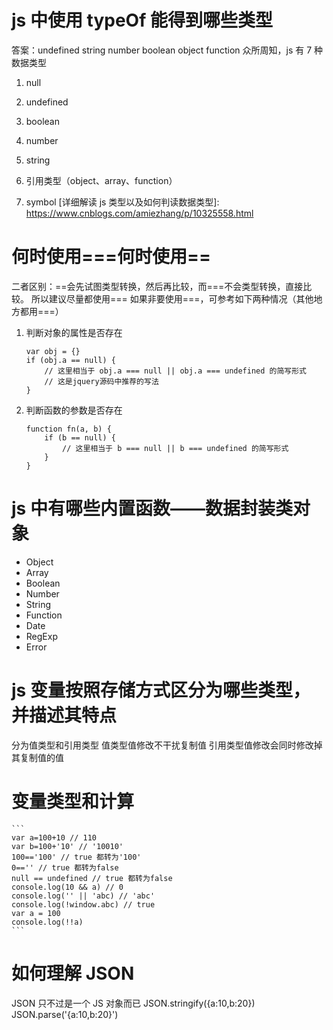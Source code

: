 # js 中使用 typeOf 能得到哪些类型

答案：undefined string number boolean object function
众所周知，js 有 7 种数据类型

1. null

2. undefined

3. boolean

4. number

5. string

6. 引用类型（object、array、function）

7. symbol
   [详细解读 js 类型以及如何判读数据类型]: https://www.cnblogs.com/amiezhang/p/10325558.html

# 何时使用===何时使用==

二者区别：==会先试图类型转换，然后再比较，而===不会类型转换，直接比较。
所以建议尽量都使用===
如果非要使用===，可参考如下两种情况（其他地方都用===）

1. 判断对象的属性是否存在

   ```
   var obj = {}
   if (obj.a == null) {
       // 这里相当于 obj.a === null || obj.a === undefined 的简写形式
       // 这是jquery源码中推荐的写法
   }
   ```

2. 判断函数的参数是否存在

   ```
   function fn(a, b) {
       if (b == null) {
           // 这里相当于 b === null || b === undefined 的简写形式
       }
   }
   ```

# js 中有哪些内置函数——数据封装类对象

- Object
- Array
- Boolean
- Number
- String
- Function
- Date
- RegExp
- Error

# js 变量按照存储方式区分为哪些类型，并描述其特点

分为值类型和引用类型
值类型值修改不干扰复制值
引用类型值修改会同时修改掉其复制值的值

# 变量类型和计算

    ```
    var a=100+10 // 110
    var b=100+'10' // '10010'
    100=='100' // true 都转为'100'
    0=='' // true 都转为false
    null == undefined // true 都转为false
    console.log(10 && a) // 0
    console.log('' || 'abc) // 'abc'
    console.log(!window.abc) // true
    var a = 100
    console.log(!!a)
    ```

# 如何理解 JSON

JSON 只不过是一个 JS 对象而已
JSON.stringify({a:10,b:20})
JSON.parse('{a:10,b:20}')

